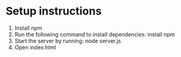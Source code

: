 # Setup instructions

1. Install npm
2. Run the following command to install dependencies: install npm
3. Start the server by running: node server.js
4. Open index.html